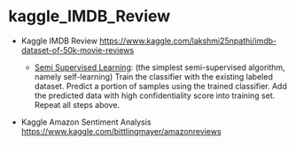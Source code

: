 # kaggle_IMDB_Review

- Kaggle IMDB Review https://www.kaggle.com/lakshmi25npathi/imdb-dataset-of-50k-movie-reviews
  - [Semi Supervised Learning](https://becominghuman.ai/an-implementation-of-semi-supervised-learning-e0054ab4fa02): (the simplest semi-supervised algorithm, namely self-learning) Train the classifier with the existing labeled dataset. Predict a portion of samples using the trained classifier. Add the predicted data with high confidentiality score into training set. Repeat all steps above.

- Kaggle Amazon Sentiment Analysis https://www.kaggle.com/bittlingmayer/amazonreviews
